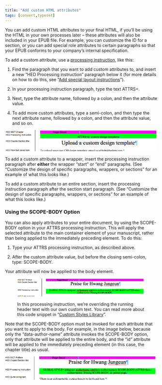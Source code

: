 ```yaml
---
title: "Add custom HTML attributes"
tags: [convert,typeset]
---
```

 
<html><body><section data-type="appendix" class="hsecappendix" data-hederis-type="hsecappendix" id="custom-attributes" data-pi-attrs="id: custom-attributes; data-tags: convert,typeset;" role="doc-appendix" data-tags="convert,typeset" data-author-name=" " data-book-title=" " title="Add custom HTML attributes"><p class="hblkp" data-hederis-type="hblkp" id="p447fUyGE">You can add custom HTML attributes to your final HTML, if you&#8217;ll be using the HTML in your own processes later &#8211; these attributes will also be included in your EPUB file. For example, you can customize the ID for a section, or you can add special role attributes to certain paragraphs so that your EPUB conforms to your company&#8217;s internal specification.</p><p class="hblkp" data-hederis-type="hblkp" id="p4cpnLEOw">To add a custom attribute, use a <a href="{% link _docs/custom-design.md %}" class="hspana" data-hederis-type="hspana" id="pmFEbOiqA">processing instruction</a>, like this:</p><ol class="hwprnumlist" data-hederis-type="hwprnumlist" id="pGBp3OttB"><li class="hblkoli" data-hederis-type="hblkoli" id="liQQZH7i6w"><p class="hblkoli" data-hederis-type="hblklip" id="pa6U1iP9H">Find the paragraph that you want to add custom attributes to, and insert a new &#8220;HED Processing instruction&#8221; paragraph below it (for more details on how to do this, see &#8220;<a href="{% link _docs/custom-design.md %}" class="hspana" data-hederis-type="hspana" id="pXDyPICQW">Add special layout instructions</a>&#8221;).</p></li><li class="hblkoli" data-hederis-type="hblkoli" id="liuj0gHW2k"><p class="hblkoli" data-hederis-type="hblklip" id="p7uD7upWj">In your processing instruction paragraph, type the text ATTRS=.</p></li><li class="hblkoli" data-hederis-type="hblkoli" id="liivvWLGn6"><p class="hblkoli" data-hederis-type="hblklip" id="pcGvcZslE">Next, type the attribute name, followed by a colon, and then the attribute value.</p></li><li class="hblkoli" data-hederis-type="hblkoli" id="lip7xmoYRW"><p class="hblkoli" data-hederis-type="hblklip" id="pnHKsHXqa">To add more custom attributes, type a semi-colon, and then type the next attribute name, followed by a colon, and then the attribute value, and so on.</p></li></ol><img data-hederis-type="hblkimg" class="hblkimg" id="pY39n1Nog" src="/images/customattrs.png" data-img-src="/images/customattrs.png"/><p class="hblkp" data-hederis-type="hblkp" id="pxcudNIvu">To add a custom attribute to a wrapper, insert the processing instruction paragraph after <strong data-hederis-type="hspanstrong" id="pjyLWZiek">either</strong> the wrapper &#8220;start&#8221; or &#8220;end&#8221; paragraphs. (See &#8220;Customize the design of specific paragraphs, wrappers, or sections&#8221; for an example of what this looks like.)</p><p class="hblkp" data-hederis-type="hblkp" id="pOfAdzE4t">To add a custom attribute to an entire section, insert the processing instruction paragraph after the section start paragraph. (See &#8220;Customize the design of specific paragraphs, wrappers, or sections&#8221; for an example of what this looks like.)</p><section class="hwprsubsection" data-hederis-type="hwprsubsection" id="phqsWIZLz" data-type="subsection" title="Using the SCOPE-BODY Option"><h1 data-hederis-type="hblktitle" class="hblktitle" id="pm5WSSrMY">Using the SCOPE-BODY Option</h1><p class="hblkp" data-hederis-type="hblkp" id="pSuj1TpYS">You can also apply attributes to your entire document, by using the SCOPE-BODY option in your ATTRS processing instruction. This will apply the selected attribute to the main container element of your manuscript, rather than being applied to the immediately preceding element. To do this:</p><ol class="hwprnumlist" data-hederis-type="hwprnumlist" id="ppeuVydck"><li class="hblkoli" data-hederis-type="hblkoli" id="liOif5t21l"><p class="hblkoli" data-hederis-type="hblklip" id="pAGw3DgLN">Type your ATTRS processing instruction, as described above.</p></li><li class="hblkoli" data-hederis-type="hblkoli" id="litZae7zeF"><p class="hblkoli" data-hederis-type="hblklip" id="pY0ccKbMI">After the custom attribute value, but before the closing semi-colon, type: SCOPE-BODY.</p></li></ol><p class="hblkp" data-hederis-type="hblkp" id="pxQELNqW5">Your attribute will now be applied to the body element. </p><figure class="hwprfig" data-hederis-type="hwprfig" id="peCQ73OR5"><img data-hederis-type="hblkimg" class="hblkimg" id="pSwxQr82t" src="/images/globalscopebody.png" data-img-src="/images/globalscopebody.png"/><p class="hblkcaption" data-hederis-type="hblkcaption" id="p4Pt3C61m">In this processing instruction, we&#8217;re overriding the running header text with our own custom text. You can read more about this code snippet in &#8220;<a href="{% link _docs/custom-style-library.md %}" class="hspana" data-hederis-type="hspana" id="pnrqxKwhW">Custom Styles Library</a>&#8221;.</p></figure><p class="hblkp" data-hederis-type="hblkp" id="pfKjS1kxt">Note that the SCOPE-BODY option must be invoked for each attribute that you want to apply to the body. For example, in the image below, because only the &#8220;data-author-name&#8221; attribute invokes the SCOPE-BODY option, only that attribute will be applied to the entire body, and the &#8220;id&#8221; attribute will be applied to the immediately preceding element (in this case, the chapter title) as usual.</p><img data-hederis-type="hblkimg" class="hblkimg" id="pBvQxy0bb" src="/images/attrscopebody.png" data-img-src="/images/attrscopebody.png"/></section></section></body></html>
